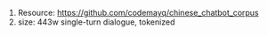 1. Resource: https://github.com/codemayq/chinese_chatbot_corpus
2. size: 443w single-turn dialogue, tokenized
